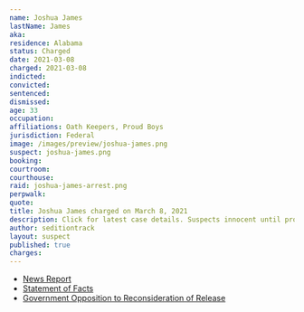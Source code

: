 ```yaml
---
name: Joshua James
lastName: James
aka:
residence: Alabama
status: Charged
date: 2021-03-08
charged: 2021-03-08
indicted:
convicted: 
sentenced: 
dismissed: 
age: 33
occupation:
affiliations: Oath Keepers, Proud Boys
jurisdiction: Federal
image: /images/preview/joshua-james.png
suspect: joshua-james.png
booking:
courtroom:
courthouse:
raid: joshua-james-arrest.png
perpwalk:
quote:
title: Joshua James charged on March 8, 2021
description: Click for latest case details. Suspects innocent until proven guilty.
author: seditiontrack
layout: suspect
published: true
charges:
---
```

- [News Report](https://www.nbcnews.com/news/us-news/alabama-man-ties-oath-keepers-militia-arrested-connection-capitol-riot-n1260499)
- [Statement of Facts](https://extremism.gwu.edu/sites/g/files/zaxdzs2191/f/Joshua%20James%20Statement%20of%20Facts.pdf)
- [Government Opposition to Reconsideration of Release](https://extremism.gwu.edu/sites/g/files/zaxdzs2191/f/Joshua%20James%20Govt%20Opposition%20to%20Defendants%20Motion%20for%20Revocation%20of%20Detention%20Order.pdf)
